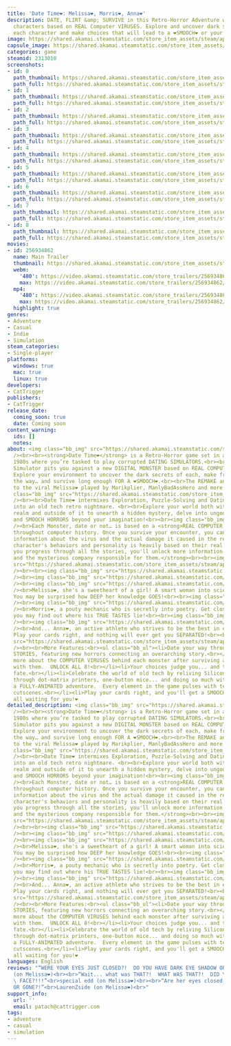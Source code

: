 ```yaml
---
title: 'Date Time❤️: Melissa❤️, Morris❤️, Anna❤️'
description: DATE, FLIRT &amp; SURVIVE in this Retro-Horror Adventure where you date
  characters based on REAL Computer VIRUSES. Explore and uncover dark secrets behind
  each character and make choices that will lead to a ❤️SMOOCH❤️ or your DOOM!
image: https://shared.akamai.steamstatic.com/store_item_assets/steam/apps/2313010/header.jpg?t=1727830818
capsule_image: https://shared.akamai.steamstatic.com/store_item_assets/steam/apps/2313010/capsule_231x87.jpg?t=1727830818
categories: game
steamid: 2313010
screenshots:
- id: 0
  path_thumbnail: https://shared.akamai.steamstatic.com/store_item_assets/steam/apps/2313010/ss_167e676b696a444dc2cbb8eca406f03582f1880e.600x338.jpg?t=1727830818
  path_full: https://shared.akamai.steamstatic.com/store_item_assets/steam/apps/2313010/ss_167e676b696a444dc2cbb8eca406f03582f1880e.1920x1080.jpg?t=1727830818
- id: 1
  path_thumbnail: https://shared.akamai.steamstatic.com/store_item_assets/steam/apps/2313010/ss_b8e7a19d6969e785f89eaa627f9c141813213cff.600x338.jpg?t=1727830818
  path_full: https://shared.akamai.steamstatic.com/store_item_assets/steam/apps/2313010/ss_b8e7a19d6969e785f89eaa627f9c141813213cff.1920x1080.jpg?t=1727830818
- id: 2
  path_thumbnail: https://shared.akamai.steamstatic.com/store_item_assets/steam/apps/2313010/ss_0646856453ad03f0f4e0c761ba85e6fcd3d3e6ea.600x338.jpg?t=1727830818
  path_full: https://shared.akamai.steamstatic.com/store_item_assets/steam/apps/2313010/ss_0646856453ad03f0f4e0c761ba85e6fcd3d3e6ea.1920x1080.jpg?t=1727830818
- id: 3
  path_thumbnail: https://shared.akamai.steamstatic.com/store_item_assets/steam/apps/2313010/ss_3c0436704aed9308e24e92808aab62df631604fc.600x338.jpg?t=1727830818
  path_full: https://shared.akamai.steamstatic.com/store_item_assets/steam/apps/2313010/ss_3c0436704aed9308e24e92808aab62df631604fc.1920x1080.jpg?t=1727830818
- id: 4
  path_thumbnail: https://shared.akamai.steamstatic.com/store_item_assets/steam/apps/2313010/ss_6380c8943c210c95a8f9f3f30c020754fd8e511c.600x338.jpg?t=1727830818
  path_full: https://shared.akamai.steamstatic.com/store_item_assets/steam/apps/2313010/ss_6380c8943c210c95a8f9f3f30c020754fd8e511c.1920x1080.jpg?t=1727830818
- id: 5
  path_thumbnail: https://shared.akamai.steamstatic.com/store_item_assets/steam/apps/2313010/ss_7f3e8762ce94bb731f5dfde27f773a5bb35a7f0b.600x338.jpg?t=1727830818
  path_full: https://shared.akamai.steamstatic.com/store_item_assets/steam/apps/2313010/ss_7f3e8762ce94bb731f5dfde27f773a5bb35a7f0b.1920x1080.jpg?t=1727830818
- id: 6
  path_thumbnail: https://shared.akamai.steamstatic.com/store_item_assets/steam/apps/2313010/ss_9c9b3fe375d14898ae8cc1cf51f8b181451e8a8c.600x338.jpg?t=1727830818
  path_full: https://shared.akamai.steamstatic.com/store_item_assets/steam/apps/2313010/ss_9c9b3fe375d14898ae8cc1cf51f8b181451e8a8c.1920x1080.jpg?t=1727830818
- id: 7
  path_thumbnail: https://shared.akamai.steamstatic.com/store_item_assets/steam/apps/2313010/ss_60e5e5c3fd4a4542b17fb77be7069e4d211a36f0.600x338.jpg?t=1727830818
  path_full: https://shared.akamai.steamstatic.com/store_item_assets/steam/apps/2313010/ss_60e5e5c3fd4a4542b17fb77be7069e4d211a36f0.1920x1080.jpg?t=1727830818
- id: 8
  path_thumbnail: https://shared.akamai.steamstatic.com/store_item_assets/steam/apps/2313010/ss_e7d9fed32049d77e8e37e5748ee282fc4f575cfd.600x338.jpg?t=1727830818
  path_full: https://shared.akamai.steamstatic.com/store_item_assets/steam/apps/2313010/ss_e7d9fed32049d77e8e37e5748ee282fc4f575cfd.1920x1080.jpg?t=1727830818
movies:
- id: 256934862
  name: Main Trailer
  thumbnail: https://shared.akamai.steamstatic.com/store_item_assets/steam/apps/256934862/movie.293x165.jpg?t=1681494358
  webm:
    '480': https://video.akamai.steamstatic.com/store_trailers/256934862/movie480_vp9.webm?t=1681494358
    max: https://video.akamai.steamstatic.com/store_trailers/256934862/movie_max_vp9.webm?t=1681494358
  mp4:
    '480': https://video.akamai.steamstatic.com/store_trailers/256934862/movie480.mp4?t=1681494358
    max: https://video.akamai.steamstatic.com/store_trailers/256934862/movie_max.mp4?t=1681494358
  highlight: true
genres:
- Adventure
- Casual
- Indie
- Simulation
steam_categories:
- Single-player
platforms:
  windows: true
  mac: true
  linux: true
developers:
- CatTrigger
publishers:
- CatTrigger
release_date:
  coming_soon: true
  date: Coming soon
content_warning:
  ids: []
  notes:
about: <img class="bb_img" src="https://shared.akamai.steamstatic.com/store_item_assets/steam/apps/2313010/extras/TurnOnComputer_small.gif?t=1727830818"
  /><br><br><strong>Date Time❤️</strong> is a Retro-Horror game set in an ALTERNATE
  1980s where you’re tasked to play corrupted DATING SIMULATORS.<br><br>Each Dating
  Simulator pits you against a new DIGITAL MONSTER based on REAL COMPUTER VIRUSES.
  Explore your environment to uncover the dark secrets of each, make friends along
  the way… and survive long enough FOR A ❤️SMOOCH❤️.<br><br>The REMAKE and SEQUEL
  to the viral Melissa❤️ played by Marikplier, ManlyBadAssHero and more is here!<br><br><img
  class="bb_img" src="https://shared.akamai.steamstatic.com/store_item_assets/steam/apps/2313010/extras/RealComputerViruses_600.gif?t=1727830818"
  /><br><br>Date Time❤️ intermixes Exploration, Puzzle-Solving and Dating Sim elements
  into an old tech retro nightmare. <br><br>Explore your world both within the digital
  realm and outside of it to unearth a hidden mystery, delve into ungodly dimensions,
  and SMOOCH HORRORS beyond your imagination!<br><br><img class="bb_img" src="https://shared.akamai.steamstatic.com/store_item_assets/steam/apps/2313010/extras/Meet_Your_Dates.gif?t=1727830818"
  /><br>Each Monster, date or not… is based on a <strong>REAL COMPUTER VIRUS </strong>
  throughout computer history. Once you survive your encounter, you can unlock more
  information about the virus and the actual damage it caused in the real world.  Each
  character's behaviors and personality is heavily based on their real counterparts!  <br><br><strong>As
  you progress through all the stories, you'll unlock more information about the viruses,
  and the mysterious company responsible for them.</strong><br><br><img class="bb_img"
  src="https://shared.akamai.steamstatic.com/store_item_assets/steam/apps/2313010/extras/VirusBootup2.gif?t=1727830818"
  /><br><br><img class="bb_img" src="https://shared.akamai.steamstatic.com/store_item_assets/steam/apps/2313010/extras/Meet_Your_Dates.png?t=1727830818"
  /><br><img class="bb_img" src="https://shared.akamai.steamstatic.com/store_item_assets/steam/apps/2313010/extras/Melissa_Name.png?t=1727830818"
  /><br><img class="bb_img" src="https://shared.akamai.steamstatic.com/store_item_assets/steam/apps/2313010/extras/MelissaProfileJumpScare.gif?t=1727830818"
  /><br>Melissa❤️, she's a sweetheart of a girl! A smart woman into science and art!
  You may be surprised how DEEP her knowledge GOES!<br><br><img class="bb_img" src="https://shared.akamai.steamstatic.com/store_item_assets/steam/apps/2313010/extras/Morris_Name.png?t=1727830818"
  /><br><img class="bb_img" src="https://shared.akamai.steamstatic.com/store_item_assets/steam/apps/2313010/extras/MorrisProfileJumpScare.gif?t=1727830818"
  /><br>Morris❤️, a pouty mechanic who is secretly into poetry. Get close enough,
  you may find out where his TRUE TASTES lie!<br><br><img class="bb_img" src="https://shared.akamai.steamstatic.com/store_item_assets/steam/apps/2313010/extras/Anna_Name__Custom_.png?t=1727830818"
  /><br><img class="bb_img" src="https://shared.akamai.steamstatic.com/store_item_assets/steam/apps/2313010/extras/AnnaProfileJumpScare.gif?t=1727830818"
  /><br>And... Anna❤️, an active athlete who strives to be the best in everything!
  Play your cards right, and nothing will ever get you SEPARATED!<br><br><img class="bb_img"
  src="https://shared.akamai.steamstatic.com/store_item_assets/steam/apps/2313010/extras/PetyaLoop.gif?t=1727830818"
  /><br><br>More Features:<br><ul class="bb_ul"><li>Date your way through 5 DIFFERENT
  STORIES, featuring new horrors connecting an overarching story.<br></li><li>Learn
  more about the COMPUTER VIRUSES behind each monster after surviving an encounter
  with them.  UNLOCK ALL 8!<br></li><li>Your choices judge you... and the WORLD'S
  fate.<br></li><li>Celebrate the world of old tech by reliving Silicon Valley's rise
  through dot-matrix printers, one-button mice... and doing so much with 4KB of RAM.  <br></li><li>Enjoy
  a FULLY-ANIMATED adventure.  Every element in the game pulses with terrifying cinematic
  cutscenes.<br></li><li>Play your cards right, and you'll get a SMOOCH!</li></ul><br><br>❤️They're
  all waiting for you!❤️
detailed_description: <img class="bb_img" src="https://shared.akamai.steamstatic.com/store_item_assets/steam/apps/2313010/extras/TurnOnComputer_small.gif?t=1727830818"
  /><br><br><strong>Date Time❤️</strong> is a Retro-Horror game set in an ALTERNATE
  1980s where you’re tasked to play corrupted DATING SIMULATORS.<br><br>Each Dating
  Simulator pits you against a new DIGITAL MONSTER based on REAL COMPUTER VIRUSES.
  Explore your environment to uncover the dark secrets of each, make friends along
  the way… and survive long enough FOR A ❤️SMOOCH❤️.<br><br>The REMAKE and SEQUEL
  to the viral Melissa❤️ played by Marikplier, ManlyBadAssHero and more is here!<br><br><img
  class="bb_img" src="https://shared.akamai.steamstatic.com/store_item_assets/steam/apps/2313010/extras/RealComputerViruses_600.gif?t=1727830818"
  /><br><br>Date Time❤️ intermixes Exploration, Puzzle-Solving and Dating Sim elements
  into an old tech retro nightmare. <br><br>Explore your world both within the digital
  realm and outside of it to unearth a hidden mystery, delve into ungodly dimensions,
  and SMOOCH HORRORS beyond your imagination!<br><br><img class="bb_img" src="https://shared.akamai.steamstatic.com/store_item_assets/steam/apps/2313010/extras/Meet_Your_Dates.gif?t=1727830818"
  /><br>Each Monster, date or not… is based on a <strong>REAL COMPUTER VIRUS </strong>
  throughout computer history. Once you survive your encounter, you can unlock more
  information about the virus and the actual damage it caused in the real world.  Each
  character's behaviors and personality is heavily based on their real counterparts!  <br><br><strong>As
  you progress through all the stories, you'll unlock more information about the viruses,
  and the mysterious company responsible for them.</strong><br><br><img class="bb_img"
  src="https://shared.akamai.steamstatic.com/store_item_assets/steam/apps/2313010/extras/VirusBootup2.gif?t=1727830818"
  /><br><br><img class="bb_img" src="https://shared.akamai.steamstatic.com/store_item_assets/steam/apps/2313010/extras/Meet_Your_Dates.png?t=1727830818"
  /><br><img class="bb_img" src="https://shared.akamai.steamstatic.com/store_item_assets/steam/apps/2313010/extras/Melissa_Name.png?t=1727830818"
  /><br><img class="bb_img" src="https://shared.akamai.steamstatic.com/store_item_assets/steam/apps/2313010/extras/MelissaProfileJumpScare.gif?t=1727830818"
  /><br>Melissa❤️, she's a sweetheart of a girl! A smart woman into science and art!
  You may be surprised how DEEP her knowledge GOES!<br><br><img class="bb_img" src="https://shared.akamai.steamstatic.com/store_item_assets/steam/apps/2313010/extras/Morris_Name.png?t=1727830818"
  /><br><img class="bb_img" src="https://shared.akamai.steamstatic.com/store_item_assets/steam/apps/2313010/extras/MorrisProfileJumpScare.gif?t=1727830818"
  /><br>Morris❤️, a pouty mechanic who is secretly into poetry. Get close enough,
  you may find out where his TRUE TASTES lie!<br><br><img class="bb_img" src="https://shared.akamai.steamstatic.com/store_item_assets/steam/apps/2313010/extras/Anna_Name__Custom_.png?t=1727830818"
  /><br><img class="bb_img" src="https://shared.akamai.steamstatic.com/store_item_assets/steam/apps/2313010/extras/AnnaProfileJumpScare.gif?t=1727830818"
  /><br>And... Anna❤️, an active athlete who strives to be the best in everything!
  Play your cards right, and nothing will ever get you SEPARATED!<br><br><img class="bb_img"
  src="https://shared.akamai.steamstatic.com/store_item_assets/steam/apps/2313010/extras/PetyaLoop.gif?t=1727830818"
  /><br><br>More Features:<br><ul class="bb_ul"><li>Date your way through 5 DIFFERENT
  STORIES, featuring new horrors connecting an overarching story.<br></li><li>Learn
  more about the COMPUTER VIRUSES behind each monster after surviving an encounter
  with them.  UNLOCK ALL 8!<br></li><li>Your choices judge you... and the WORLD'S
  fate.<br></li><li>Celebrate the world of old tech by reliving Silicon Valley's rise
  through dot-matrix printers, one-button mice... and doing so much with 4KB of RAM.  <br></li><li>Enjoy
  a FULLY-ANIMATED adventure.  Every element in the game pulses with terrifying cinematic
  cutscenes.<br></li><li>Play your cards right, and you'll get a SMOOCH!</li></ul><br><br>❤️They're
  all waiting for you!❤️
languages: English
reviews: "“WERE YOUR EYES JUST CLOSED?!  DO YOU HAVE DARK EYE SHADOW OR SOMETHING?!”<br>Markiplier
  (on Melissa❤️)<br><br>“Wait... what was THAT?!  WHAT WAS THAT?!  DID YOU SEE HER
  \ FACE?!!!”<br>special edd (on Melissa❤️)<br><br>“Are her eyes closed or gone?  CLOSED
  OR GONE?!”<br>LaurenZside (on Melissa❤️)<br>"
support_info:
  url: ''
  email: patach@cattrigger.com
tags:
- adventure
- casual
- simulation
---
```

